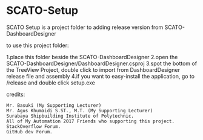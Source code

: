 # SCATO-Setup
SCATO Setup is a project folder to adding release version from SCATO-DashboardDesigner

to use this project folder:

  1.place this folder beside the SCATO-DashboardDesigner
  2.open the SCATO-DashboardDesigner/DashboardDesigner.csproj
  3.spot the bottom of the TreeView Project, double click to import from DashboardDesigner release file and assembly
  4.if you want to easy-install the application, go to /release and double click setup.exe

credits:

    Mr. Basuki (My Supporting Lecturer)
    Mr. Agus Khumaidi S.ST., M.T. (My Supporting Lecturer)
    Surabaya Shipbuilding Institute of Polytechnic.
    All of My Automation 2017 Friends who supporting this project.
    StackOverflow Forum.
    GitHub dev Forum.
